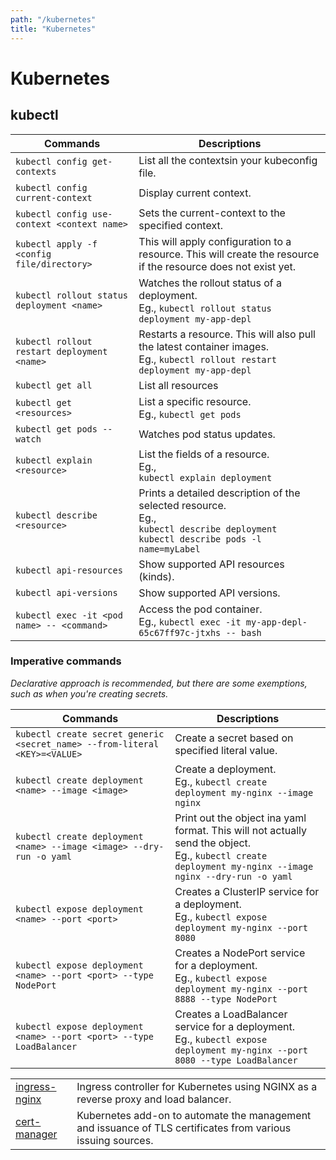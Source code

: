 ```yaml
---
path: "/kubernetes"
title: "Kubernetes"
---
```


# Kubernetes

## kubectl

| Commands | Descriptions |
| --- | --- |
| `kubectl config get-contexts` | List all the contextsin your kubeconfig file. |
| `kubectl config current-context` | Display current context. |
| `kubectl config use-context <context name>` | Sets the current-context to the specified context. |
| `kubectl apply -f <config file/directory>` | This will apply configuration to a resource. This will create the resource if the resource does not exist yet. |
| `kubectl rollout status deployment <name>` | Watches the rollout status of a deployment. <br>Eg., `kubectl rollout status deployment my-app-depl` |
| `kubectl rollout restart deployment <name>` | Restarts a resource. This will also pull the latest container images. <br>Eg., `kubectl rollout restart deployment my-app-depl` |
| `kubectl get all` | List all resources |
| `kubectl get <resources>` | List a specific resource. <br />Eg., `kubectl get pods` |
| `kubectl get pods --watch` | Watches pod status updates. |
| `kubectl explain <resource>` | List the fields of a resource. <br />Eg., <br /> `kubectl explain deployment` |
| `kubectl describe <resource>` | Prints a detailed description of the selected resource. <br />Eg., <br /> `kubectl describe deployment` <br /> `kubectl describe pods -l name=myLabel` |
| `kubectl api-resources` | Show supported API resources (kinds). |
| `kubectl api-versions` | Show supported API versions. |
| `kubectl exec -it <pod name> -- <command>` | Access the pod container. <br>Eg., `kubectl exec -it my-app-depl-65c67ff97c-jtxhs -- bash` |

### Imperative commands

_Declarative approach is recommended, but there are some exemptions, such as when you're creating secrets._

| Commands | Descriptions |
| --- | --- |
| `kubectl create secret generic <secret_name> --from-literal <KEY>=<VALUE>` | Create a secret based on specified literal value. |
| `kubectl create deployment <name> --image <image>` | Create a deployment. <br />Eg., `kubectl create deployment my-nginx --image nginx` |
| `kubectl create deployment <name> --image <image> --dry-run -o yaml` | Print out the object ina yaml format. This will not actually send the object. <br />Eg., `kubectl create deployment my-nginx --image nginx --dry-run -o yaml` |
| `kubectl expose deployment <name> --port <port>` | Creates a ClusterIP service for a deployment. <br />Eg., `kubectl expose deployment my-nginx --port 8080` |
| `kubectl expose deployment <name> --port <port> --type NodePort` | Creates a NodePort service for a deployment. <br />Eg., `kubectl expose deployment my-nginx --port 8888 --type NodePort` |
| `kubectl expose deployment <name> --port <port> --type LoadBalancer` | Creates a LoadBalancer service for a deployment. <br />Eg., `kubectl expose deployment my-nginx --port 8080 --type LoadBalancer` |

| | |
| --- | --- |
| [ingress-nginx](https://github.com/kubernetes/ingress-nginx) | Ingress controller for Kubernetes using NGINX as a reverse proxy and load balancer. |
| [cert-manager](https://github.com/jetstack/cert-manager) | Kubernetes add-on to automate the management and issuance of TLS certificates from various issuing sources. |
